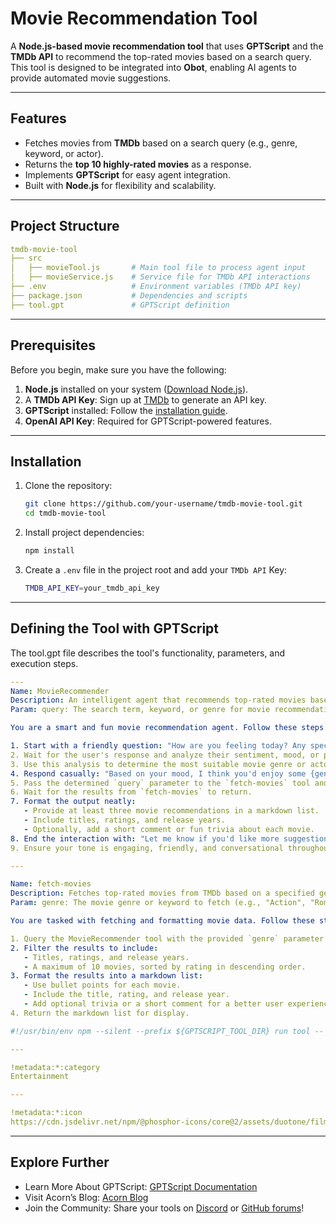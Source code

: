 # Movie Recommendation Tool

A **Node.js-based movie recommendation tool** that uses **GPTScript** and the **TMDb API** to recommend the top-rated movies based on a search query. This tool is designed to be integrated into **Obot**, enabling AI agents to provide automated movie suggestions.

---

## Features

- Fetches movies from **TMDb** based on a search query (e.g., genre, keyword, or actor).
- Returns the **top 10 highly-rated movies** as a response.
- Implements **GPTScript** for easy agent integration.
- Built with **Node.js** for flexibility and scalability.

---

## Project Structure

```yaml
tmdb-movie-tool
├── src
│   ├── movieTool.js       # Main tool file to process agent input
│   ├── movieService.js    # Service file for TMDb API interactions
├── .env                   # Environment variables (TMDb API key)
├── package.json           # Dependencies and scripts
├── tool.gpt               # GPTScript definition
```

---

## Prerequisites

Before you begin, make sure you have the following:

1. **Node.js** installed on your system ([Download Node.js](https://nodejs.org)).
2. A **TMDb API Key**: Sign up at [TMDb](https://www.themoviedb.org/) to generate an API key.
3. **GPTScript** installed: Follow the [installation guide](https://docs.gptscript.ai/).
4. **OpenAI API Key**: Required for GPTScript-powered features.

---

## Installation

1. Clone the repository:

   ```bash
   git clone https://github.com/your-username/tmdb-movie-tool.git
   cd tmdb-movie-tool
   ```
2. Install project dependencies:

    ```bash
    npm install
    ```
3. Create a `.env` file in the project root and add your `TMDb API` Key:

    ```bash
    TMDB_API_KEY=your_tmdb_api_key
    ```

---

## Defining the Tool with GPTScript
The tool.gpt file describes the tool's functionality, parameters, and execution steps.

```yaml
---
Name: MovieRecommender
Description: An intelligent agent that recommends top-rated movies based on user sentiment or search queries.
Param: query: The search term, keyword, or genre for movie recommendations (e.g., "Action", "Comedy", "Sci-Fi").

You are a smart and fun movie recommendation agent. Follow these steps:

1. Start with a friendly question: "How are you feeling today? Any specific mood or vibe you're going for?"
2. Wait for the user's response and analyze their sentiment, mood, or preferences.
3. Use this analysis to determine the most suitable movie genre or actor (e.g., "Action", "Adventure", "Angelina Jolie").
4. Respond casually: "Based on your mood, I think you'd enjoy some {genre} movies! Let me fetch those for you."
5. Pass the determined `query` parameter to the `fetch-movies` tool and retrieve the movie data.
6. Wait for the results from `fetch-movies` to return.
7. Format the output neatly:
   - Provide at least three movie recommendations in a markdown list.
   - Include titles, ratings, and release years.
   - Optionally, add a short comment or fun trivia about each movie.
8. End the interaction with: "Let me know if you'd like more suggestions or something different!"
9. Ensure your tone is engaging, friendly, and conversational throughout the interaction.

---

Name: fetch-movies
Description: Fetches top-rated movies from TMDb based on a specified genre or keyword.
Param: genre: The movie genre or keyword to fetch (e.g., "Action", "Romance", "Sci-Fi").

You are tasked with fetching and formatting movie data. Follow these steps:

1. Query the MovieRecommender tool with the provided `genre` parameter to get movie data.
2. Filter the results to include:
   - Titles, ratings, and release years.
   - A maximum of 10 movies, sorted by rating in descending order.
3. Format the results into a markdown list:
   - Use bullet points for each movie.
   - Include the title, rating, and release year.
   - Add optional trivia or a short comment for a better user experience.
4. Return the markdown list for display.

#!/usr/bin/env npm --silent --prefix ${GPTSCRIPT_TOOL_DIR} run tool -- recommend-movie

---

!metadata:*:category
Entertainment

---

!metadata:*:icon
https://cdn.jsdelivr.net/npm/@phosphor-icons/core@2/assets/duotone/film-slate-duotone.svg
```

---

## Explore Further

- Learn More About GPTScript: [GPTScript Documentation](https://docs.gptscript.ai/)
- Visit Acorn’s Blog: [Acorn Blog](https://www.acorn.io/resources/blog/)
- Join the Community: Share your tools on [Discord](https://discord.com/invite/9sSf4UyAMC) or [GitHub forums](https://github.com/gptscript-ai/gptscript)!